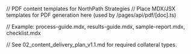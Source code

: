 // PDF content templates for NorthPath Strategies
// Place MDX/JSX templates for PDF generation here (used by /pages/api/pdf/[doc].ts)

// Example: process-guide.mdx, results-guide.mdx, sample-report.mdx, checklist.mdx

// See 02_content_delivery_plan_v1.1.md for required collateral types.
